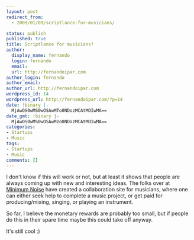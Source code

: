 ```yaml
---
layout: post
redirect_from:
  - 2009/01/09/scriptlance-for-musicians/

status: publish
published: true
title: Scriptlance for musicians?
author:
  display_name: fernando
  login: fernando
  email: 
  url: http://fernandoipar.com
author_login: fernando
author_email: 
author_url: http://fernandoipar.com
wordpress_id: 14
wordpress_url: http://fernandoipar.com/?p=14
date: !binary |-
  MjAwOS0wMS0wOSAwMTo0NDozMCAtMDIwMA==
date_gmt: !binary |-
  MjAwOS0wMS0wOSAwMzo0NDozMCAtMDIwMA==
categories:
- Startups
- Music
tags:
- Startups
- Music
comments: []
---
```

<p>I don't know if this will work or not, but at least it shows that people are always coming up with new and interesting ideas. The folks over at <a title="Minimum Noise's Projects" href="http://www.minimumnoise.com/Projects.aspx" target="_blank">Minimum Noise</a> have created a collaboration site for musicians, where one can either seek help to complete a music project, or get paid for producing/mixing, singing, or playing an instrument.</p>
<p>So far, I believe the monetary rewards are probably too small, but if people do this in their spare time maybe this could take off anyway.</p>
<p>It's still cool :)</p>
